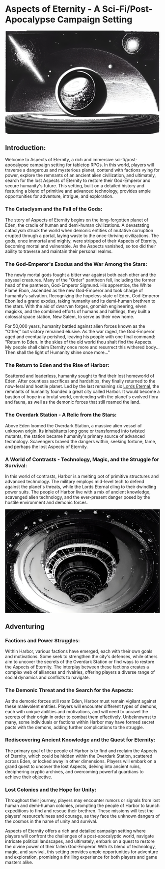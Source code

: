 # Aspects of Eternity - A Sci-Fi/Post-Apocalypse Campaign Setting

![](images/AspectSphere.jpeg)

## Introduction:

Welcome to Aspects of Eternity, a rich and immersive sci-fi/post-apocalypse campaign setting for tabletop RPGs. In this world, players will traverse a dangerous and mysterious planet, contend with factions vying for power, explore the remnants of an ancient alien civilization, and ultimately, search for the lost Aspects of Eternity to restore their God-Emperor and secure humanity's future. This setting, built on a detailed history and featuring a blend of primitive and advanced technology, provides ample opportunities for adventure, intrigue, and exploration.

### The Cataclysm and the Fall of the Gods:
The story of Aspects of Eternity begins on the long-forgotten planet of Eden, the cradle of human and demi-human civilizations. A devastating cataclysm struck the world when demonic entities of mutative corruption erupted through a portal, laying waste to the once-thriving civilizations. The gods, once immortal and mighty, were stripped of their Aspects of Eternity, becoming mortal and vulnerable. As the Aspects vanished, so too did their ability to traverse and maintain their personal realms.

### The God-Emperor's Exodus and the War Among the Stars:
The newly mortal gods fought a bitter war against both each other and the abyssal creatures. Many of the "Order" pantheon fell, including the former head of the pantheon, God-Emperor Sigmund. His apprentice, the White Flame Ebon, ascended as the new God-Emperor and took charge of humanity's salvation. Recognizing the hopeless state of Eden, God-Emperor Ebon led a grand exodus, taking humanity and its demi-human brethren to the stars. With the aid of dwarven forges, gnomish engineering, elven magicks, and the combined efforts of humans and halflings, they built a colossal space station, New Salem, to serve as their new home.

For 50,000 years, humanity battled against alien forces known as the "Other," but victory remained elusive. As the war raged, the God-Emperor aged and eventually perished, leaving his people with one final command: "Return to Eden. In the skies of the old world thou shalt find the Aspects. My people shall claim Eternity once more and resurrect this withered body... Then shall the light of Humanity shine once more..."

### The Return to Eden and the Rise of Harbor:
Scattered and leaderless, humanity sought to find their lost homeworld of Eden. After countless sacrifices and hardships, they finally returned to the now-feral and hostile planet. Led by the last remaining six [Lords Eternal](Lords%20Eternal.md), the remnants of humanity founded a great city called Harbor. It would become a bastion of hope in a brutal world, contending with the planet's evolved flora and fauna, as well as the demonic forces that still roamed the land.

### The Overdark Station - A Relic from the Stars:
Above Eden loomed the Overdark Station, a massive alien vessel of unknown origin. Its inhabitants long gone or transformed into twisted mutants, the station became humanity's primary source of advanced technology. Scavengers braved the dangers within, seeking fortune, fame, and perhaps the lost Aspects of Eternity.

### A World of Contrasts - Technology, Magic, and the Struggle for Survival:
In this world of contrasts, Harbor is a melting pot of primitive structures and advanced technology. The military employs mid-level tech to defend against the planet's threats, while the Lords Eternal cling to their dwindling power suits. The people of Harbor live with a mix of ancient knowledge, scavenged alien technology, and the ever-present danger posed by the hostile environment and demonic forces.

![](images/OverdarkStation1.jpeg)

## Adventuring

### Factions and Power Struggles:
Within Harbor, various factions have emerged, each with their own goals and motivations. Some seek to strengthen the city's defenses, while others aim to uncover the secrets of the Overdark Station or find ways to restore the Aspects of Eternity. The interplay between these factions creates a complex web of alliances and rivalries, offering players a diverse range of social dynamics and conflicts to navigate.

### The Demonic Threat and the Search for the Aspects:
As the demonic forces still roam Eden, Harbor must remain vigilant against these malevolent entities. Players will encounter different types of demons, each with unique abilities and motivations, and will need to unravel the secrets of their origin in order to combat them effectively. Unbeknownst to many, some individuals or factions within Harbor may have formed secret pacts with the demons, adding further complications to the struggle.

### Rediscovering Ancient Knowledge and the Quest for Eternity:
The primary goal of the people of Harbor is to find and reclaim the Aspects of Eternity, which could be hidden within the Overdark Station, scattered across Eden, or locked away in other dimensions. Players will embark on a grand quest to uncover the lost Aspects, delving into ancient ruins, deciphering cryptic archives, and overcoming powerful guardians to achieve their objective.

### Lost Colonies and the Hope for Unity:
Throughout their journey, players may encounter rumors or signals from lost human and demi-human colonies, prompting the people of Harbor to launch expeditions to find and rescue their brethren. These missions will test the players' resourcefulness and courage, as they face the unknown dangers of the cosmos in the name of unity and survival.

Aspects of Eternity offers a rich and detailed campaign setting where players will confront the challenges of a post-apocalyptic world, navigate intricate political landscapes, and ultimately, embark on a quest to restore the divine power of their fallen God-Emperor. With its blend of technology, magic, and survival, this setting provides ample opportunities for adventure and exploration, promising a thrilling experience for both players and game masters alike.
